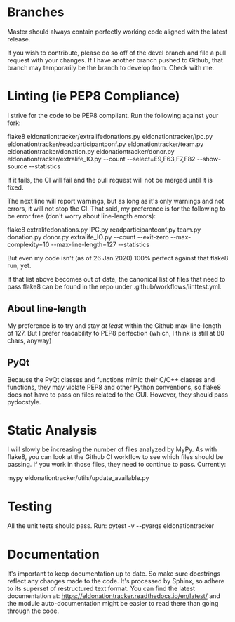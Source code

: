 # Branches

Master should always contain perfectly working code aligned with the latest release.

If you wish to contribute, please do so off of the devel branch and file a pull request with your changes. If I have another branch pushed to Github, that branch may temporarily be the branch to develop from. Check with me.

# Linting (ie PEP8 Compliance)

I strive for the code to be PEP8 compliant. Run the following against your fork:

flake8 eldonationtracker/extralifedonations.py eldonationtracker/ipc.py eldonationtracker/readparticipantconf.py eldonationtracker/team.py eldonationtracker/donation.py eldonationtracker/donor.py eldonationtracker/extralife_IO.py  --count --select=E9,F63,F7,F82 --show-source --statistics

If it fails, the CI will fail and the pull request will not be merged until it is fixed. 

The next line will report warnings, but as long as it's only warnings and not errors, it will not stop the CI. That said, my preference is for the following to be error free (don't worry about line-length errors):

flake8 extralifedonations.py IPC.py readparticipantconf.py team.py donation.py donor.py extralife_IO.py --count --exit-zero --max-complexity=10 --max-line-length=127 --statistics 

But even my code isn't (as of 26 Jan 2020) 100% perfect against that flake8 run, yet.

If that list above becomes out of date, the canonical list of files that need to pass flake8 can be found in the repo under .github/workflows/linttest.yml.

## About line-length

My preference is to try and stay *at least* within the Github max-line-length of 127. But I prefer readability to PEP8 perfection (which, I think is still at 80 chars, anyway)

## PyQt

Because the PyQt classes and functions mimic their C/C++ classes and functions, they may violate PEP8 and other Python conventions, so flake8 does not have to pass on files related to the GUI. However, they should pass pydocstyle.

# Static Analysis

I will slowly be increasing the number of files analyzed by MyPy. As with flake8, you can look at the Github CI workflow to see which files should be passing. If you work in those files, they need to continue to pass. Currently:

mypy eldonationtracker/utils/update_available.py

# Testing

All the unit tests should pass. Run: pytest -v --pyargs eldonationtracker

# Documentation

It's important to keep documentation up to date. So make sure docstrings reflect any changes made to the code. It's processed by Sphinx, so adhere to its superset of restructured text format. You can find the latest documentation at: https://eldonationtracker.readthedocs.io/en/latest/ and the module auto-documentation might be easier to read there than going through the code.

